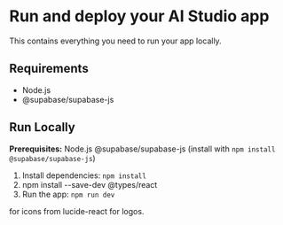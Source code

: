 # Run and deploy your AI Studio app

This contains everything you need to run your app locally.

## Requirements

- Node.js
- @supabase/supabase-js

## Run Locally

**Prerequisites:**  Node.js
@supabase/supabase-js (install with `npm install @supabase/supabase-js`)


1. Install dependencies:
   `npm install`
2. npm install --save-dev @types/react
3. Run the app:
   `npm run dev`


for icons from lucide-react for logos.